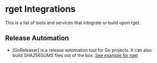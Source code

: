 # rget Integrations

This is a list of tools and services that integrate or build upon rget.

## Release Automation

- [GoReleaser] is a release automation tool for Go projects. It can also build SHA256SUMS files out of the box. [See example for rget](https://github.com/merklecounty/rget/blob/6c02b9803154ca8d11a68f42afc9894f7e975f4d/.goreleaser.yml#L30)
